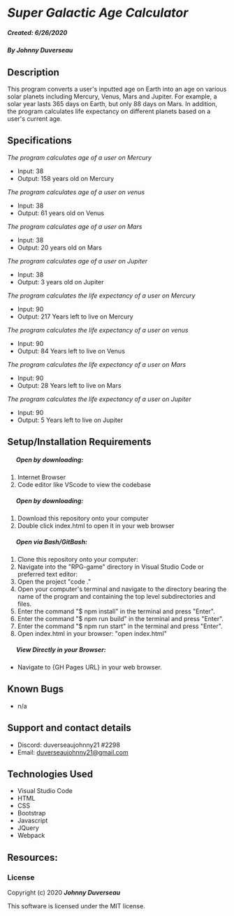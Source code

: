#  _Super Galactic Age Calculator_

#### 
##### __Created:__ 6/26/2020 
##### By _**Johnny Duverseau**_  

## Description
This program converts a user's inputted age on Earth into an age on various solar planets including Mercury, Venus, Mars and Jupiter. For example, a solar year lasts 365 days on Earth, but only 88 days on Mars. In addition, the program calculates life expectancy on different planets based on a user's current age. 

## Specifications
_The program calculates age of a user on Mercury_
* Input: 38 
* Output: 158 years old on Mercury

_The program calculates age of a user on venus_
* Input: 38
* Output: 61 years old on Venus

_The program calculates age of a user on Mars_
* Input: 38
* Output: 20 years old on Mars

_The program calculates age of a user on Jupiter_
* Input: 38
* Output: 3 years old on Jupiter

_The program calculates the life expectancy of a user on Mercury_
* Input: 90
* Output: 217 Years left to live on Mercury

_The program calculates the life expectancy of a user on venus_
* Input: 90 
* Output: 84 Years left to live on Venus

_The program calculates the life expectancy of a user on Mars_
* Input: 90 
* Output: 28 Years left to live on Mars

_The program calculates the life expectancy of a user on Jupiter_
* Input: 90 
* Output: 5 Years left to live on Jupiter




## Setup/Installation Requirements

##### &nbsp;&nbsp;&nbsp;&nbsp;&nbsp;&nbsp;Open by downloading:
1. Internet Browser
2. Code editor like VScode to view the codebase

##### &nbsp;&nbsp;&nbsp;&nbsp;&nbsp;&nbsp;Open by downloading:

1. Download this repository onto your computer
2. Double click index.html to open it in your web browser

##### &nbsp;&nbsp;&nbsp;&nbsp;&nbsp;&nbsp;Open via Bash/GitBash:

1. Clone this repository onto your computer:
2. Navigate into the "RPG-game" directory in Visual Studio Code or preferred text editor:
3. Open the project
    "code ."
4. Open your computer's terminal and navigate to the directory bearing the name of the program and containing the top level subdirectories and files.
5. Enter the command "$ npm install" in the terminal and press "Enter".
6. Enter the command "$ npm run build" in the terminal and press "Enter".
7. Enter the command "$ npm run start" in the terminal and press "Enter".
8. Open index.html in your browser:
    "open index.html"

##### &nbsp;&nbsp;&nbsp;&nbsp;&nbsp;&nbsp;View Directly in your Browser:

* Navigate to {GH Pages URL} in your web browser.

## Known Bugs

* n/a

## Support and contact details

* Discord: duverseaujohnny21 #2298
* Email: duverseaujohnny21@gmail.com


## Technologies Used

* Visual Studio Code
* HTML
* CSS
* Bootstrap
* Javascript
* JQuery
* Webpack

## Resources:

### License

Copyright (c) 2020 **_Johnny Duverseau_**

This software is licensed under the MIT license.